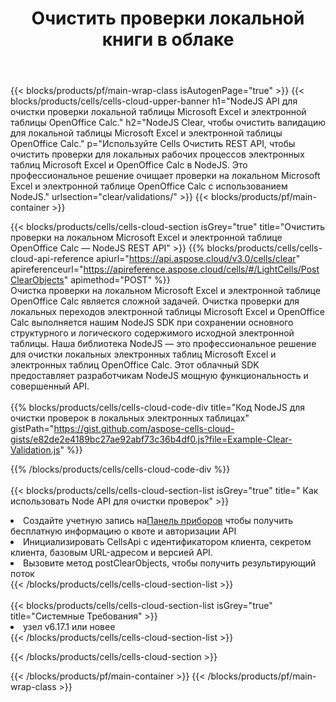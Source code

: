 ﻿---
title:  Очистить проверки локальной книги в облаке
description:  Облачные API и SDK для очистки проверок на Microsoft Excel и OpenOffice Calc. Четкие проверки локальных электронных таблиц с помощью Cells Cloud API. SDK поддерживает различные языки разработки. Среди них Android, C#, Go, Java, NodeJS, Perl, PHP, Python, Ruby и swift.
url: /ru/nodejs/clear/validations/
---
{{< blocks/products/pf/main-wrap-class isAutogenPage="true" >}}
{{< blocks/products/cells/cells-cloud-upper-banner h1="NodeJS API для очистки проверки локальной таблицы Microsoft Excel и электронной таблицы OpenOffice Calc." h2="NodeJS Clear, чтобы очистить валидацию для локальной таблицы Microsoft Excel и электронной таблицы OpenOffice Calc." p="Используйте Cells Очистить REST API, чтобы очистить проверки для локальных рабочих процессов электронных таблиц Microsoft Excel и OpenOffice Calc в NodeJS. Это профессиональное решение очищает проверки на локальном Microsoft Excel и электронной таблице OpenOffice Calc с использованием NodeJS." urlsection="clear/validations/" >}}
{{< blocks/products/pf/main-container >}}

{{< blocks/products/cells/cells-cloud-section isGrey="true" title="Очистить проверки на локальном Microsoft Excel и электронной таблице OpenOffice Calc — NodeJS REST API" >}}
{{% blocks/products/cells/cells-cloud-api-reference apiurl="https://api.aspose.cloud/v3.0/cells/clear" apireferenceurl="https://apireference.aspose.cloud/cells/#/LightCells/PostClearObjects" apimethod="POST" %}}
<br/>
Очистка проверки на локальном Microsoft Excel и электронной таблице OpenOffice Calc является сложной задачей. Очистка проверки для локальных переходов электронной таблицы Microsoft Excel и OpenOffice Calc выполняется нашим NodeJS SDK при сохранении основного структурного и логического содержимого исходной электронной таблицы. Наша библиотека NodeJS — это профессиональное решение для очистки локальных электронных таблиц Microsoft Excel и электронных таблиц OpenOffice Calc. Этот облачный SDK предоставляет разработчикам NodeJS мощную функциональность и совершенный API.
<br/>
<br/>
{{% blocks/products/cells/cells-cloud-code-div title="Код NodeJS для очистки проверок в локальных электронных таблицах" gistPath="https://gist.github.com/aspose-cells-cloud-gists/e82de2e4189bc27ae92abf73c36b4df0.js?file=Example-Clear-Validation.js" %}}
  
{{% /blocks/products/cells/cells-cloud-code-div %}}
<br/>
<br/>
{{< blocks/products/cells/cells-cloud-section-list isGrey="true" title=" Как использовать Node API для очистки проверок" >}}
<li> Создайте учетную запись на<a href="https://dashboard.aspose.cloud/">Панель приборов</a> чтобы получить бесплатную информацию о квоте и авторизации API</li>
<li>Инициализировать CellsApi с идентификатором клиента, секретом клиента, базовым URL-адресом и версией API.</li>
<li>Вызовите метод postClearObjects, чтобы получить результирующий поток</li>
{{< /blocks/products/cells/cells-cloud-section-list >}}
<br/>
<br/>
{{< blocks/products/cells/cells-cloud-section-list isGrey="true" title="Системные Требования" >}}
<li>узел v6.17.1 или новее</li>
{{< /blocks/products/cells/cells-cloud-section-list >}}

{{< /blocks/products/cells/cells-cloud-section >}}

{{< /blocks/products/pf/main-container >}}
{{< /blocks/products/pf/main-wrap-class >}}
